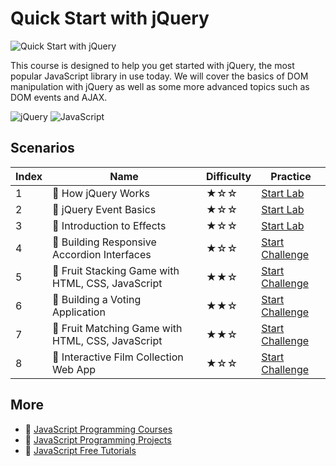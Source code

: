 # Quick Start with jQuery

![Quick Start with jQuery](https://cover-creator.appbot.io/quick-start-with-jquery.png)

This course is designed to help you get started with jQuery, the most popular JavaScript library in use today. We will cover the basics of DOM manipulation with jQuery as well as some more advanced topics such as DOM events and AJAX. 

![jQuery](https://img.shields.io/badge/jQuery-whitesmoke?style=for-the-badge&logo=jquery)
![JavaScript](https://img.shields.io/badge/JavaScript-whitesmoke?style=for-the-badge&logo=javascript)


## Scenarios

|   Index | Name                                             | Difficulty   | Practice                                                                   |
|---------|--------------------------------------------------|--------------|----------------------------------------------------------------------------|
|       1 | 📖 How jQuery Works                               | ★☆☆          | <a target='_blank' href='https://labex.io/labs/153752'>Start Lab</a>       |
|       2 | 📖 jQuery Event Basics                            | ★☆☆          | <a target='_blank' href='https://labex.io/labs/153789'>Start Lab</a>       |
|       3 | 📖 Introduction to Effects                        | ★☆☆          | <a target='_blank' href='https://labex.io/labs/153791'>Start Lab</a>       |
|       4 | 🎯 Building Responsive Accordion Interfaces       | ★☆☆          | <a target='_blank' href='https://labex.io/labs/300288'>Start Challenge</a> |
|       5 | 🎯 Fruit Stacking Game with HTML, CSS, JavaScript | ★★☆          | <a target='_blank' href='https://labex.io/labs/300292'>Start Challenge</a> |
|       6 | 🎯 Building a Voting Application                  | ★★☆          | <a target='_blank' href='https://labex.io/labs/300303'>Start Challenge</a> |
|       7 | 🎯 Fruit Matching Game with HTML, CSS, JavaScript | ★★☆          | <a target='_blank' href='https://labex.io/labs/300290'>Start Challenge</a> |
|       8 | 🎯 Interactive Film Collection Web App            | ★☆☆          | <a target='_blank' href='https://labex.io/labs/300286'>Start Challenge</a> |

## More

- 🔗 [JavaScript Programming Courses](https://github.com/labex-labs/awesome-programming-courses)
- 🔗 [JavaScript Programming Projects](https://github.com/labex-labs/awesome-programming-projects)
- 🔗 [JavaScript Free Tutorials](https://github.com/labex-labs/javascript-free-tutorials)

